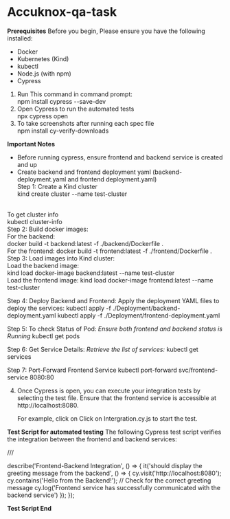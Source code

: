 # Accuknox-qa-task

**Prerequisites**
Before you begin, Please ensure you have the following installed:

- Docker
- Kubernetes (Kind)
- kubectl
- Node.js (with npm)
- Cypress

1. Run This command in command prompt: <br />
	  npm install cypress --save-dev <br />
2. Open Cypress to run the automated tests <br />
	  npx cypress open <br />
3. To take screenshots after running each spec file  <br />
  npm install cy-verify-downloads <br />


**Important Notes**

- Before running cypress, ensure frontend and backend service is created and up <br />
- Create backend and frontend deployment yaml (backend-deployment.yaml and frontend deployment.yaml)<br />
Step 1: Create a Kind cluster <br />
    kind create cluster --name test-cluster   
<br />
  To get cluster info
    <br />
    kubectl cluster-info 
    <br />
Step 2:  Build docker images: 
<br />
      For the backend:
      <br />
        docker build -t backend:latest -f ./backend/Dockerfile . 
<br />
      For the frontend:
        docker build -t frontend:latest -f ./frontend/Dockerfile .
<br />
Step 3: Load images into Kind cluster:
<br />
      Load the backend image:
  <br />
        kind load docker-image backend:latest --name test-cluster
  <br />
      Load the frontend image:
        kind load docker-image frontend:latest --name test-cluster

Step 4: Deploy Backend and Frontend:
      Apply the deployment YAML files to deploy the services: 
        kubectl apply -f ./Deployment/backend-deployment.yaml
        kubectl apply -f ./Deployment/frontend-deployment.yaml

Step 5: To check Status of Pod:
     *Ensure both frontend and backend status is Running*
        kubectl get pods  
      	
Step 6: Get Service Details: 
      *Retrieve the list of services:*
        kubectl get services
  
Step 7: Port-Forward Frontend Service
      kubectl port-forward svc/frontend-service 8080:80

4. Once Cypress is open, you can execute your integration tests by selecting the test file. Ensure that the frontend service is accessible at http://localhost:8080.

	For example, click on Click on Intergration.cy.js to start the test.

**Test Script for automated testing**
The following Cypress test script verifies the integration between the frontend and backend services:

/// <reference types="cypress" />

describe('Frontend-Backend Integration', () => {
    it('should display the greeting message from the backend', () => {
      cy.visit('http://localhost:8080');
      cy.contains('Hello from the Backend!'); // Check for the correct greeting message
      cy.log('Frontend service has successfully communicated with the backend service')
    });
  });

**Test Script End**
